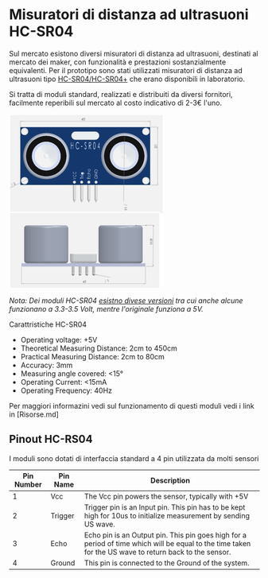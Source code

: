 # Misuratori di distanza ad ultrasuoni HC-SR04

Sul mercato esistono diversi misuratori di distanza ad ultrasuoni, destinati al mercato dei maker, con funzionalità e prestazioni sostanzialmente equivalenti. Per il prototipo sono stati utilizzati misuratori di distanza ad ultrasuoni tipo [HC-SR04/HC-SR04+](https://www.alldatasheet.com/datasheet-pdf/pdf/1132203/ETC2/HC-SR04.html) che erano disponibili in laboratorio.

Si tratta di moduli standard, realizzati e distribuiti da diversi fornitori, facilmente reperibili sul mercato al costo indicativo di 2-3€ l'uno.

![SR-HC04](../media/Ultrasonic-sensor-2D-model.png)

_Nota: Dei moduli HC-SR04 [esistno divese versioni](https://emanuelebuchicchio.wordpress.com/2016/08/04/sensore-ad-ultrasuoni-hc-sr04-un-sonar-integrato-compatibile-con-esp8266-arduino-e-raspberry-per-3e/) tra cui anche alcune funzionano a 3.3-3.5 Volt, mentre l'originale funziona a 5V._

Carattristiche HC-SR04

- Operating voltage: +5V
- Theoretical Measuring Distance: 2cm to 450cm
- Practical Measuring Distance: 2cm to 80cm
- Accuracy: 3mm
- Measuring angle covered: <15°
- Operating Current: <15mA
- Operating Frequency: 40Hz

Per maggiori informazini vedi sul funzionamento di questi moduli vedi i link in [Risorse.md]

## Pinout HC-RS04

I moduli sono dotati di interfaccia standard a 4 pin utilizzata da molti sensori



| **Pin Number** | **Pin Name** | **Description**                                              |
| -------------- | ------------ | ------------------------------------------------------------ |
| 1              | Vcc          | The Vcc pin powers the sensor, typically with +5V            |
| 2              | Trigger      | Trigger pin is an Input pin. This pin has to be kept high for 10us to initialize measurement by sending US wave. |
| 3              | Echo         | Echo pin is an Output pin. This pin goes high for a period of time which will be equal to the time taken for the US wave to return back to the sensor. |
| 4              | Ground       | This pin is connected to the Ground of the system.           |